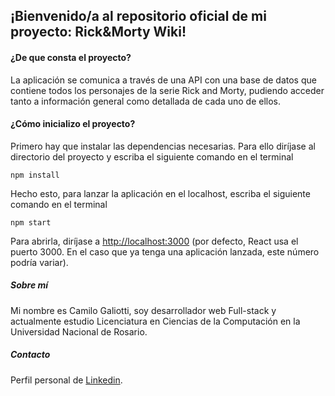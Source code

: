 ##  ¡Bienvenido/a al repositorio oficial de mi proyecto: Rick&Morty Wiki!

#### **¿De que consta el proyecto?**

La aplicación se comunica a través de una API con una base de datos que contiene todos los personajes de la serie Rick and Morty, pudiendo acceder tanto a información general como detallada de cada uno de ellos.

#### **¿Cómo inicializo el proyecto?**

Primero hay que instalar las dependencias necesarias. Para ello diríjase al directorio del proyecto y escriba el siguiente comando en el terminal

    npm install 

Hecho esto, para lanzar la aplicación en el localhost, escriba el siguiente comando en el terminal

    npm start

Para abrirla, diríjase a [http://localhost:3000](http://localhost:3000) (por defecto, React usa el puerto 3000. En el caso que ya tenga una aplicación lanzada, este número podría variar).

##### Sobre mí
Mi nombre es Camilo Galiotti, soy desarrollador web Full-stack y actualmente estudio Licenciatura en Ciencias de la Computación en la Universidad Nacional de Rosario. 

##### Contacto
Perfil personal de [Linkedin](https://www.linkedin.com/in/camilo-javier-galiotti-8724b2214/ "Linkedin").
